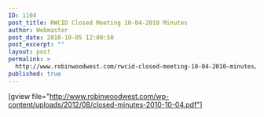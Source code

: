 ```yaml
---
ID: 1104
post_title: RWCID Closed Meeting 10-04-2010 Minutes
author: Webmaster
post_date: 2010-10-05 12:00:50
post_excerpt: ""
layout: post
permalink: >
  http://www.robinwoodwest.com/rwcid-closed-meeting-10-04-2010-minutes/
published: true
---
```

[gview file="http://www.robinwoodwest.com/wp-content/uploads/2012/08/closed-minutes-2010-10-04.pdf"]